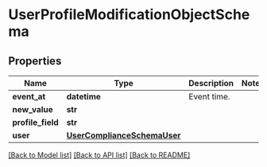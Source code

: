 # UserProfileModificationObjectSchema


## Properties
Name | Type | Description | Notes
------------ | ------------- | ------------- | -------------
**event_at** | **datetime** | Event time. | 
**new_value** | **str** |  | 
**profile_field** | **str** |  | 
**user** | [**UserComplianceSchemaUser**](UserComplianceSchemaUser.md) |  | 

[[Back to Model list]](../README.md#documentation-for-models) [[Back to API list]](../README.md#documentation-for-api-endpoints) [[Back to README]](../README.md)


